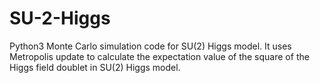 # SU-2-Higgs
Python3 Monte Carlo simulation code for SU(2) Higgs model.
It uses Metropolis update to calculate the expectation value of the square of the Higgs field doublet in SU(2) Higgs model. 
